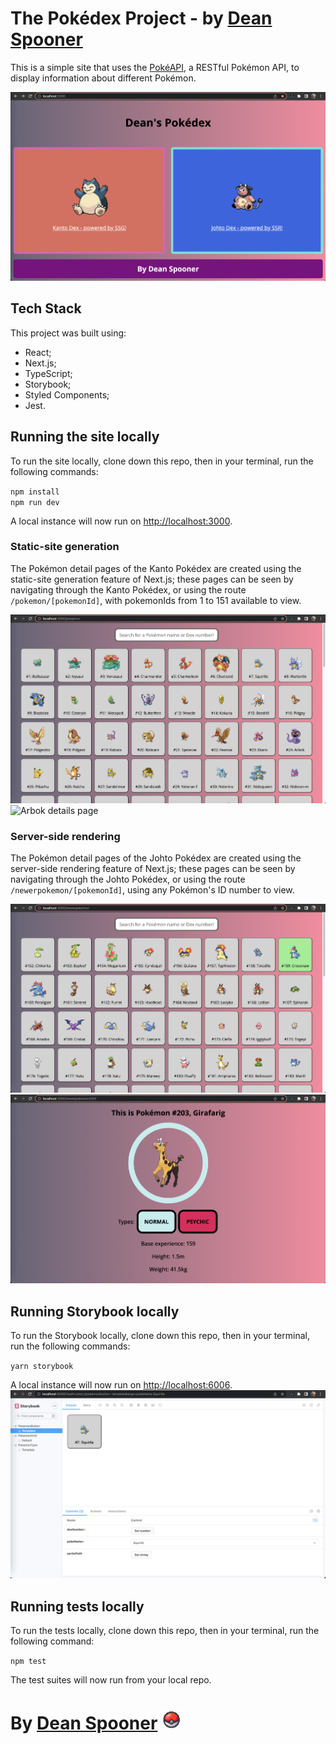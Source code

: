 # The Pokédex Project - by [Dean Spooner](https://github.com./DeanSpooner)

This is a simple site that uses the [PokéAPI](https://pokeapi.co/), a RESTful Pokémon API, to display information about different Pokémon.

<img src="./public/home.png" alt="Home page"/>

## Tech Stack

This project was built using:

- React;
- Next.js;
- TypeScript;
- Storybook;
- Styled Components;
- Jest.

## Running the site locally

To run the site locally, clone down this repo, then in your terminal, run the following commands:

`npm install`<br>
`npm run dev`

A local instance will now run on [http://localhost:3000](http://localhost:3000).

### Static-site generation

The Pokémon detail pages of the Kanto Pokédex are created using the static-site generation feature of Next.js; these pages can be seen by navigating through the Kanto Pokédex, or using the route `/pokemon/[pokemonId]`, with pokemonIds from 1 to 151 available to view.

<img src="./public/kanto.png" alt="Kanto Pokémon list page"/>

<img src="./public/arbok.png" alt="Arbok details page"/>

### Server-side rendering

The Pokémon detail pages of the Johto Pokédex are created using the server-side rendering feature of Next.js; these pages can be seen by navigating through the Johto Pokédex, or using the route `/newerpokemon/[pokemonId]`, using any Pokémon's ID number to view.

<img src="./public/johto.png" alt="Johto Pokémon list page"/>

<img src="./public/girafarig.png" alt="Girafarig details page"/>

## Running Storybook locally

To run the Storybook locally, clone down this repo, then in your terminal, run the following commands:

`yarn storybook`

A local instance will now run on [http://localhost:6006](http://localhost:6006).
<img src="./public/storybook.png" alt="Storybook screenshot"/>

## Running tests locally

To run the tests locally, clone down this repo, then in your terminal, run the following command:

`npm test`

The test suites will now run from your local repo.

# By [Dean Spooner](https://github.com./DeanSpooner) <img src="./public/pokeball.gif" alt="Pokéball GIF" width="32px"/>
